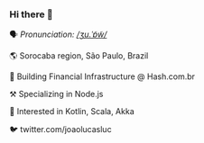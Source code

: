 ### Hi there 👋

🗣️ _Pronunciation: [/ʒu.ˈɐ̃w̃/](https://pt.forvo.com/word/jo%C3%A3o/#pt_br)_

🌎 Sorocaba region, São Paulo, Brazil

👷 Building Financial Infrastructure @ Hash.com.br

⚒️ Specializing in Node.js

🌱 Interested in Kotlin, Scala, Akka

🐦 twitter.com/joaolucasluc
